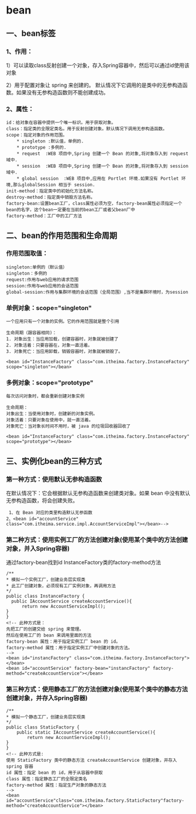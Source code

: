 # bean
## 一、bean标签
### 1、作用：
1）可以读取class反射创建一个对象，存入Spring容器中，然后可以通过id使用该对象

2）用于配置对象让 spring 来创建的。
默认情况下它调用的是类中的无参构造函数。如果没有无参构造函数则不能创建成功。

### 2、属性：
```
id：给对象在容器中提供一个唯一标识。用于获取对象。
class：指定类的全限定类名。用于反射创建对象。默认情况下调用无参构造函数。
scope：指定对象的作用范围。
    * singleton :默认值，单例的.
    * prototype :多例的.
    * request  :WEB 项目中,Spring 创建一个 Bean 的对象,将对象存入到 request 域中.
    * session  :WEB 项目中,Spring 创建一个 Bean 的对象,将对象存入到 session 域中.
    * global session  :WEB 项目中,应用在 Portlet 环境.如果没有 Portlet 环境,那么globalSession 相当于 session.
init-method：指定类中的初始化方法名称。
destroy-method：指定类中销毁方法名称。
factory-bean:设置bean工厂，class属性必须为空，factory-bean属性必须指定一个bean的名字，这个bean一定要在当前的bean工厂或者父bean厂中
factory-method：工厂中的工厂方法

```


## 二、bean的作用范围和生命周期

### 作用范围取值：
```
singleton:单例的（默认值）
singleton：多例的
request:作用与web应用的请求范围
session:作用与web应用的会话范围
global-session:作用与集群环境的会话范围（全局范围）,当不是集群环境时，为session
```
### 单例对象：scope="singleton"
```
一个应用只有一个对象的实例。它的作用范围就是整个引用

生命周期（跟容器相同)：
1. 对象出生：当应用加载，创建容器时，对象就被创建了
2. 对象活着：只要容器在，对象一直活着。
3. 对象死亡：当应用卸载，销毁容器时，对象就被销毁了。

<bean id="InstanceFactory" class="com.itheima.factory.InstanceFactory" scope="singleton"></bean>
```
### 多例对象：scope="prototype"
```
每次访问对象时，都会重新创建对象实例

生命周期：
对象出生：当使用对象时，创建新的对象实例。
对象活着：只要对象在使用中，就一直活着。
对象死亡：当对象长时间不用时，被 java 的垃圾回收器回收了

<bean id="InstanceFactory" class="com.itheima.factory.InstanceFactory" scope="prototype"></bean>
```


## 三、实例化bean的三种方式

###   第一种方式：使用默认无参构造函数
   在默认情况下：它会根据默认无参构造函数来创建类对象。如果 bean 中没有默认无参构造函数，将会创建失败。
```
 1、在 Bean 对应的类里构造默认无参函数
2、<bean id="accountService" class="com.itheima.service.impl.AccountServiceImpl"></bean>-->
```
###     第二种方式：使用实例工厂的方法创建对象(使用某个类中的方法创建对象，并入Spring容器)
通过factory-bean找到id InstanceFactory类的factory-method方法
  ```  
/**
* 模拟一个实例工厂，创建业务层实现类
* 此工厂创建对象，必须现有工厂实例对象，再调用方法
*/
public class InstanceFactory {
    public IAccountService createAccountService(){
        return new AccountServiceImpl();
}
}
<!-- 此种方式是：
先把工厂的创建交给 spring 来管理。
然后在使用工厂的 bean 来调用里面的方法
factory-bean 属性：用于指定实例工厂 bean 的 id。
factory-method 属性：用于指定实例工厂中创建对象的方法。
-->
<bean id="instancFactory" class="com.itheima.factory.InstanceFactory"></bean>
<bean id="accountService" factory-bean="instancFactory" factory-method="createAccountService"></bean>
  ```

###  第三种方式：使用静态工厂的方法创建对象(使用某个类中的静态方法创建对象，并存入Spring容器)     
```
/**
* 模拟一个静态工厂，创建业务层实现类
*/
public class StaticFactory { 
    public static IAccountService createAccountService(){
        return new AccountServiceImpl();
}
}
<!-- 此种方式是:
使用 StaticFactory 类中的静态方法 createAccountService 创建对象，并存入 spring 容器
id 属性：指定 bean 的 id，用于从容器中获取
class 属性：指定静态工厂的全限定类名
factory-method 属性：指定生产对象的静态方法
-->
<bean id="accountService"class="com.itheima.factory.StaticFactory"factory-method="createAccountService"></bean>
````